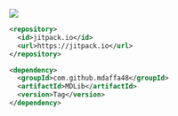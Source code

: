 [![](https://jitpack.io/v/mdaffa48/MDLib.svg)](https://jitpack.io/#mdaffa48/MDLib)
```xml
<repository>
  <id>jitpack.io</id>
  <url>https://jitpack.io</url>
</repository>

<dependency>
  <groupId>com.github.mdaffa48</groupId>
  <artifactId>MDLib</artifactId>
  <version>Tag</version>
</dependency>
```
